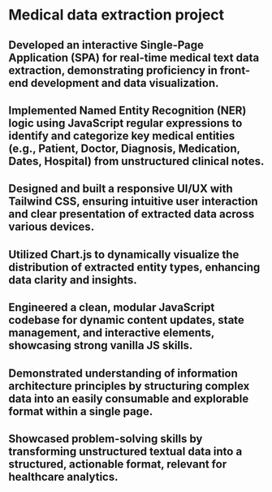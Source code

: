 # Medical data extraction project

## Developed an interactive Single-Page Application (SPA) for real-time medical text data extraction, demonstrating proficiency in front-end development and data visualization.

## Implemented Named Entity Recognition (NER) logic using JavaScript regular expressions to identify and categorize key medical entities (e.g., Patient, Doctor, Diagnosis, Medication, Dates, Hospital) from unstructured clinical notes.
## Designed and built a responsive UI/UX with Tailwind CSS, ensuring intuitive user interaction and clear presentation of extracted data across various devices.
## Utilized Chart.js to dynamically visualize the distribution of extracted entity types, enhancing data clarity and insights.
## Engineered a clean, modular JavaScript codebase for dynamic content updates, state management, and interactive elements, showcasing strong vanilla JS skills.
## Demonstrated understanding of information architecture principles by structuring complex data into an easily consumable and explorable format within a single page.
## Showcased problem-solving skills by transforming unstructured textual data into a structured, actionable format, relevant for healthcare analytics.
